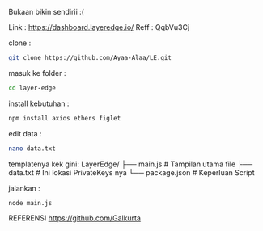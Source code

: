 Bukaan bikin sendirii :(


Link	: https://dashboard.layeredge.io/
Reff	: QqbVu3Cj


clone :
```bash
git clone https://github.com/Ayaa-Alaa/LE.git
```

masuk ke folder :
```bash
cd layer-edge
```

install kebutuhan :
```bash
npm install axios ethers figlet
```

edit data :
```bash
nano data.txt
```

templatenya kek gini:
LayerEdge/
├── main.js          # Tampilan utama file
├── data.txt         # Ini lokasi PrivateKeys nya
└── package.json     # Keperluan Script


jalankan :
```bash
node main.js
```


REFERENSI 
https://github.com/Galkurta
